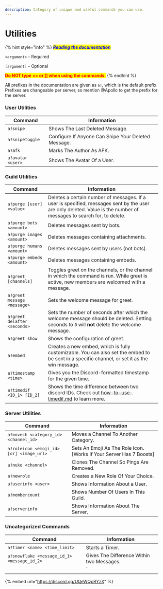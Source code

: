 ```yaml
---
description: Category of unique and useful commands you can use.
---
```


# Utilities

{% hint style="info" %}
_<mark style="color:blue;">**Reading the documentation**</mark>_

`<argument>` - Required

`[argument]` - Optional

<mark style="color:red;">**Do NOT type <> or \[] when using the commands.**</mark>
{% endhint %}



All prefixes in the documentation are given as `a!`, which is the default prefix. Prefixes are changeable per server, so mention @Apollo to get the prefix for the server.

###

### User Utilities

| Command           | Information                                         |
| ----------------- | --------------------------------------------------- |
| `a!snipe`         | Shows The Last Deleted Message.                     |
| `a!snipetoggle`   | Configure If Anyone Can Snipe Your Deleted Message. |
| `a!afk`           | Marks The Author As AFK.                            |
| `a!avatar <user>` | Shows The Avatar Of a User.                         |

### Guild Utilities

| Command                      | Information                                                                                                                                                         |
| ---------------------------- | ------------------------------------------------------------------------------------------------------------------------------------------------------------------- |
| `a!purge [user] <value>`     | Deletes a certain number of messages. If a user is specified, messages sent by the user are only deleted. Value is the number of messages to search for, to delete. |
| `a!purge bots <amount>`      | Deletes messages sent by bots.                                                                                                                                      |
| `a!purge images <amount>`    | Deletes messages containing attachments.                                                                                                                            |
| `a!purge humans <amount>`    | Deletes messages sent by users (not bots).                                                                                                                          |
| `a!purge embeds <amount>`    | Deletes messages containing embeds.                                                                                                                                 |
| `a!greet [channels]`         | Toggles greet on the channels, or the channel in which the command is run. While greet is active, new members are welcomed with a message.                          |
| `a!greet message <message>`  | Sets the welcome message for greet.                                                                                                                                 |
| `a!greet delafter <seconds>` | Sets the number of seconds after which the welcome message should be deleted. Setting seconds to `0` will **not** delete the welcome message.                       |
| `a!greet show`               | Shows the configuration of greet.                                                                                                                                   |
| `a!embed`                    | Creates a new embed, which is fully customizable. You can also set the embed to be sent in a specific channel, or set it as the win message.                        |
| `a!timestamp <time>`         | Gives you the Discord-formatted timestamp for the given time.                                                                                                       |
| `a!timedif <ID_1> [ID_2]`    | Shows the time difference between two discord IDs. Check out [how-to-use-timedif.md](../guides/how-to-use-timedif.md "mention") to learn more.                      |

### Server Utilities

| Command                                  | Information                                                          |
| ---------------------------------------- | -------------------------------------------------------------------- |
| `a!movech <category_id> <channel_id>`    | Moves a Channel To Another Category.                                 |
| `a!roleicon <emoji_id> [or] <image_url>` | Sets An Emoji As The Role Icon. \[Works If Your Server Has 7 Boosts] |
| `a!nuke <channel>`                       | Clones The Channel So Pings Are Removed.                             |
| `a!newrole`                              | Creates a New Role Of Your Choice.                                   |
| `a!userinfo <user>`                      | Shows Information About a User.                                      |
| `a!membercount`                          | Shows Number Of Users In This Guild.                                 |
| `a!serverinfo`                           | Shows Information About The Server.                                  |

### Uncategorized Commands

| Command                                     | Information                               |
| ------------------------------------------- | ----------------------------------------- |
| `a!timer <name> <time_limit>`               | Starts a Timer.                           |
| `a!snowflake <message_id_1> <message_id_2>` | Gives The Difference Within two Messages. |
|                                             | \`                                        |

{% embed url="https://discord.gg/UQeWQpBYzX" %}
